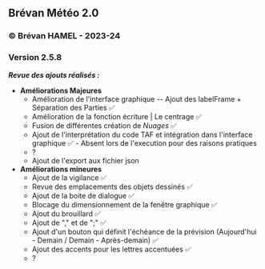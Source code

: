 ## Brévan Météo 2.0
### © Brévan HAMEL - 2023-24
### Version 2.5.8

***Revue des ajouts réalisés :***
   - **Améliorations Majeures**
     - Amélioration de l'interface graphique -- Ajout des labelFrame + Séparation des Parties ✅
     - Amélioration de la fonction écriture | Le centrage ✅
     - Fusion de différentes création de *Nuages* ✅
     - Ajout de l'interprétation du code TAF et intégration dans l'interface graphique ✅ - Absent lors de l'execution pour des raisons pratiques
     - ?
     - Ajout de l'export aux fichier json
   - **Améliorations mineures**
     - Ajout de la vigilance ✅
     - Revue des emplacements des objets dessinés ✅
     - Ajout de la boite de dialogue ✅
     - Blocage du dimensionnement de la fenêtre graphique ✅
     - Ajout du brouillard ✅
     - Ajout de "," et de ";" ✅
     - Ajout d'un bouton qui définit l'échéance de la prévision (Aujourd'hui - Demain / Demain - Après-demain) ✅
     - Ajout des accents pour les lettres accentuées  ✅
     -  ?
     
